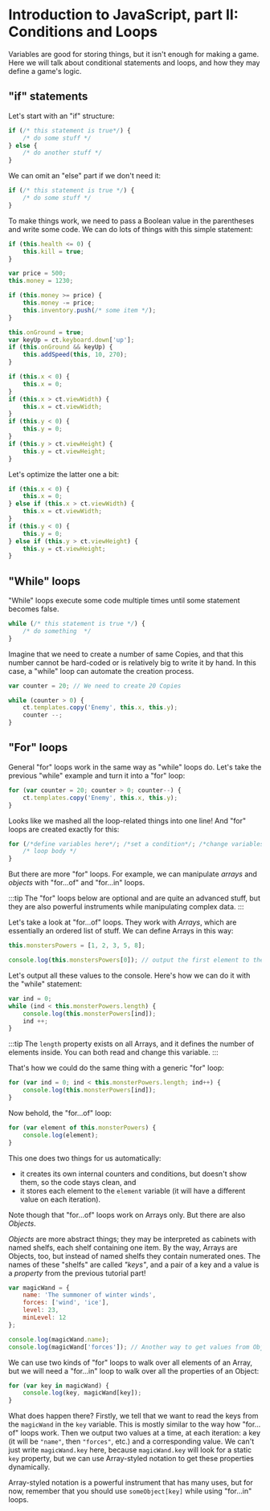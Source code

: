 # Introduction to JavaScript, part II: Conditions and Loops

Variables are good for storing things, but it isn't enough for making a game. Here we will talk about conditional statements and loops, and how they may define a game's logic.

## "if" statements

Let's start with an "if" structure:

```js
if (/* this statement is true*/) {
    /* do some stuff */
} else {
    /* do another stuff */
}
```

We can omit an "else" part if we don't need it:

```js
if (/* this statement is true */) {
    /* do some stuff */
}
```

To make things work, we need to pass a Boolean value in the parentheses and write some code. We can do lots of things with this simple statement:

```js Destroy a Copy if its health is zero or below
if (this.health <= 0) {
    this.kill = true;
}
```

```js Make a purchase
var price = 500;
this.money = 1230;

if (this.money >= price) {
    this.money -= price;
    this.inventory.push(/* some item */);
}
```

```js Make a jump
this.onGround = true;
var keyUp = ct.keyboard.down['up'];
if (this.onGround && keyUp) {
    this.addSpeed(this, 10, 270);
}
```

```js Don't jump off the screen
if (this.x < 0) {
    this.x = 0;
}
if (this.x > ct.viewWidth) {
    this.x = ct.viewWidth;
}
if (this.y < 0) {
    this.y = 0;
}
if (this.y > ct.viewHeight) {
    this.y = ct.viewHeight;
}
```

Let's optimize the latter one a bit:

```js Don't jump off the screen
if (this.x < 0) {
    this.x = 0;
} else if (this.x > ct.viewWidth) {
    this.x = ct.viewWidth;
}
if (this.y < 0) {
    this.y = 0;
} else if (this.y > ct.viewHeight) {
    this.y = ct.viewHeight;
}
```

## "While" loops

"While" loops execute some code multiple times until some statement becomes false.

```js 
while (/* this statement is true */) {
    /* do something  */
}
```

Imagine that we need to create a number of same Copies, and that this number cannot be hard-coded or is relatively big to write it by hand. In this case, a "while" loop can automate the creation process.

```js
var counter = 20; // We need to create 20 Copies

while (counter > 0) {
    ct.templates.copy('Enemy', this.x, this.y);
    counter --;
}
```

## "For" loops

General "for" loops work in the same way as "while" loops do. Let's take the previous "while" example and turn it into a "for" loop:

```js
for (var counter = 20; counter > 0; counter--) {
    ct.templates.copy('Enemy', this.x, this.y);
}
```

Looks like we mashed all the loop-related things into one line! And "for" loops are created exactly for this:

```js
for (/*define variables here*/; /*set a condition*/; /*change variables after each iteration*/) {
    /* loop body */
}
```

But there are more "for" loops. For example, we can manipulate *arrays* and *objects* with "for…of" and "for…in" loops.

:::tip
The "for" loops below are optional and are quite an advanced stuff, but they are also powerful instruments while manipulating complex data.
:::

Let's take a look at "for…of" loops. They work with *Arrays*, which are essentially an ordered list of stuff. We can define Arrays in this way:

```js
this.monstersPowers = [1, 2, 3, 5, 8];

console.log(this.monstersPowers[0]); // output the first element to the console
```

Let's output all these values to the console. Here's how we can do it with the "while" statement:

```js
var ind = 0;
while (ind < this.monsterPowers.length) {
    console.log(this.monsterPowers[ind]);
    ind ++;
}
```

:::tip
The `length` property exists on all Arrays, and it defines the number of elements inside. You can both read and change this variable.
:::

That's how we could do the same thing with a generic "for" loop:

```js
for (var ind = 0; ind < this.monsterPowers.length; ind++) {
    console.log(this.monsterPowers[ind]);
}
```

Now behold, the "for…of" loop:

```js
for (var element of this.monsterPowers) {
    console.log(element);
}
```

This one does two things for us automatically:

* it creates its own internal counters and conditions, but doesn't show them, so the code stays clean, and
* it stores each element to the `element` variable (it will have a different value on each iteration).

Note though that "for…of" loops work on Arrays only. But there are also *Objects*.

*Objects* are more abstract things; they may be interpreted as cabinets with named shelfs, each shelf containing one item. By the way, Arrays are Objects, too, but instead of named shelfs they contain numerated ones. The names of these "shelfs" are called *"keys"*, and a pair of a key and a value is a *property* from the previous tutorial part!

```js
var magicWand = {
    name: 'The summoner of winter winds',
    forces: ['wind', 'ice'],
    level: 23,
    minLevel: 12
};

console.log(magicWand.name);
console.log(magicWand['forces']); // Another way to get values from Objects — Array-styled!
```

We can use two kinds of "for" loops to walk over all elements of an Array, but we will need a "for…in" loop to walk over all the properties of an Object:

```js
for (var key in magicWand) {
    console.log(key, magicWand[key]);
}
```

What does happen there? Firstly, we tell that we want to read the keys from the `magicWand` in the `key` variable. This is mostly similar to the way how "for…of" loops work. Then we output two values at a time, at each iteration: a key (it will be `"name"`, then `"forces"`, etc.) and a corresponding value. We can't just write `magicWand.key` here, because `magicWand.key` will look for a static `key` property, but we can use Array-styled notation to get these properties dynamically.

Array-styled notation is a powerful instrument that has many uses, but for now, remember that you should use `someObject[key]` while using "for…in" loops.